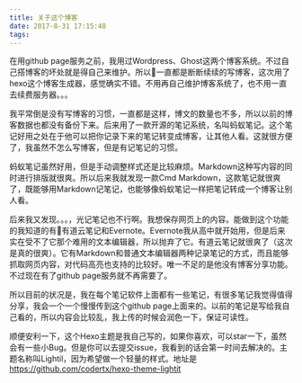 ```yaml
---
title: 关于这个博客
date: 2017-8-31 17:15:48
tags:
---
```


在用github page服务之前，我用过Wordpress、Ghost这两个博客系统。不过自己搭博客的坏处就是得自己来维护。所以一直都是断断续续的写博客，这次用了hexo这个博客生成器，感觉确实不错。不用再自己维护博客系统了，也不用一直去续费服务器。。。

<!-- more -->

我平常倒是没有写博客的习惯，一直都是这样，博文的数量也不多，所以以前的博客数据也都没有备份下来。后来用了一款开源的笔记系统，名叫蚂蚁笔记。这个笔记好用之处在于他可以把你记录下来的笔记转变成博客，让其他人看。这就很方便了，我虽然不怎么写博客，但是有记笔记的习惯。

蚂蚁笔记虽然好用，但是手动调整样式还是比较麻烦。Markdown这种写内容的同时进行排版就很爽。所以后来我就发现一款Cmd Markdown，这款笔记就很爽了，既能够用Markdown记笔记，也能够像蚂蚁笔记一样把笔记转成一个博客让别人看。

后来我又发现。。。，光记笔记也不行啊。我想保存网页上的内容。能做到这个功能的我知道的有有道云笔记和Evernote。Evernote我从高中就开始用，但是后来实在受不了它那个难用的文本编辑器，所以抛弃了它。有道云笔记就很爽了（这次是真的很爽）。它有Markdown和普通文本编辑器两种记录笔记的方式，而且能够抓取网页内容，对代码高亮也支持的比较好。唯一不足的是他没有博客分享功能。不过现在有了github page服务就不再需要了。

所以目前的状况是，我在每个笔记软件上面都有一些笔记，有很多笔记我觉得值得分享，我会一个一个慢慢传到这个github page上面来的。以前的笔记是写给我自己看的，所以内容会比较乱，我上传的时候会润色一下，保证可读性。

顺便安利一下，这个Hexo主题是我自己写的，如果你喜欢，可以star一下，虽然会有一些小Bug。但是你可以去提交issue，我看到的话会第一时间去解决的。主题名称叫Lightil，因为希望做一个轻量的样式。地址是 https://github.com/codertx/hexo-theme-lightit